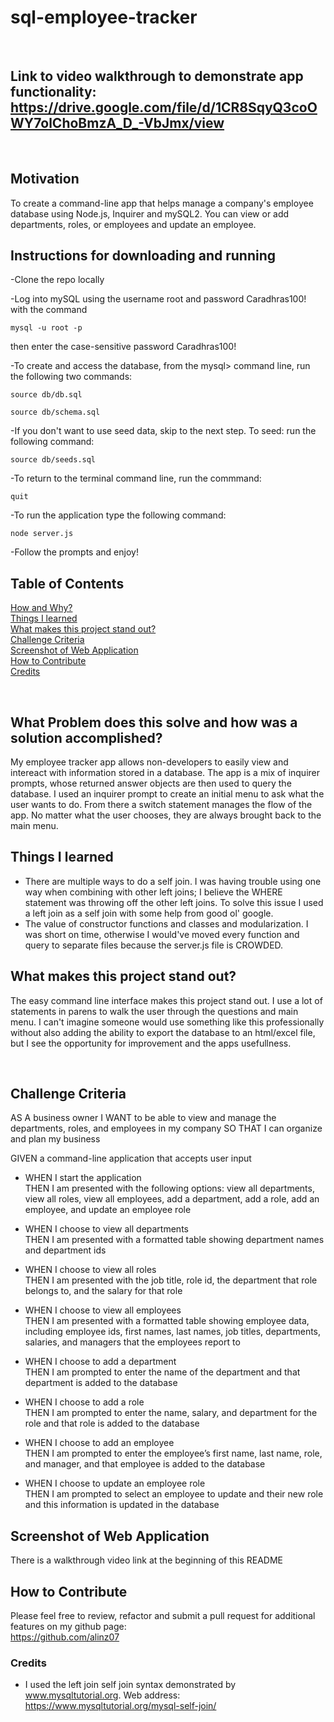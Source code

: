 # sql-employee-tracker

<br/>

## **Link** to video walkthrough to demonstrate app functionality: https://drive.google.com/file/d/1CR8SqyQ3coOWY7olChoBmzA_D_-VbJmx/view

<br/>

## **Motivation**

To create a command-line app that helps manage a company's employee database using Node.js, Inquirer and mySQL2. You can view or add departments, roles, or employees and update an employee.
<br/>

## **Instructions for downloading and running**

-Clone the repo locally<br/>

-Log into mySQL using the username root and password Caradhras100! with the command<br/>

`mysql -u root -p`<br/>

then enter the case-sensitive password Caradhras100!<br/>

-To create and access the database, from the mysql> command line, run the following two commands:<br/>

`source db/db.sql`<br/>

`source db/schema.sql`<br/>

-If you don't want to use seed data, skip to the next step. To seed: run the following command:<br/>

`source db/seeds.sql`<br/>

-To return to the terminal command line, run the commmand:<br/>

`quit`<br/>

-To run the application type the following command:<br/>

`node server.js`<br/>

-Follow the prompts and enjoy!
<br/>

## **Table of Contents**

[How and Why?](#what-problem-does-this-solve-and-how-was-a-solution-accomplished) <br/>
[Things I learned](#things-i-learned) <br/>
[What makes this project stand out?](#what-makes-this-project-stand-out) <br/>
[Challenge Criteria](#challenge-criteria)<br/>
[Screenshot of Web Application](#screenshot-of-web-application)<br/>
[How to Contribute](#how-to-contribute)<br/>
[Credits](#credits)<br/>

<br/>

## **What Problem does this solve and how was a solution accomplished?**

My employee tracker app allows non-developers to easily view and intereact with information stored in a database. The app is a mix of inquirer prompts, whose returned answer objects are then used to query the database. I used an inquirer prompt to create an initial menu to ask what the user wants to do. From there a switch statement manages the flow of the app. No matter what the user chooses, they are always brought back to the main menu.
<br/>

## **Things I learned**

-   There are multiple ways to do a self join. I was having trouble using one way when combining with other left joins; I believe the WHERE statement was throwing off the other left joins. To solve this issue I used a left join as a self join with some help from good ol' google.
-   The value of constructor functions and classes and modularization. I was short on time, otherwise I would've moved every function and query to separate files because the server.js file is CROWDED.
    <br/>

## **What makes this project stand out?**

The easy command line interface makes this project stand out. I use a lot of statements in parens to walk the user through the questions and main menu. I can't imagine someone would use something like this professionally without also adding the ability to export the database to an html/excel file, but I see the opportunity for improvement and the apps usefullness.

<br/>

## **Challenge Criteria**

AS A business owner
I WANT to be able to view and manage the departments, roles, and employees in my company
SO THAT I can organize and plan my business

GIVEN a command-line application that accepts user input<br/>

-   WHEN I start the application<br/>
    THEN I am presented with the following options: view all departments, view all roles, view all employees, add a department, add a role, add an employee, and update an employee role

-   WHEN I choose to view all departments<br/>
    THEN I am presented with a formatted table showing department names and department ids

-   WHEN I choose to view all roles<br/>
    THEN I am presented with the job title, role id, the department that role belongs to, and the salary for that role

-   WHEN I choose to view all employees<br/>
    THEN I am presented with a formatted table showing employee data, including employee ids, first names, last names, job titles, departments, salaries, and managers that the employees report to

-   WHEN I choose to add a department<br/>
    THEN I am prompted to enter the name of the department and that department is added to the database

-   WHEN I choose to add a role<br/>
    THEN I am prompted to enter the name, salary, and department for the role and that role is added to the database

-   WHEN I choose to add an employee<br/>
    THEN I am prompted to enter the employee’s first name, last name, role, and manager, and that employee is added to the database

-   WHEN I choose to update an employee role<br/>
    THEN I am prompted to select an employee to update and their new role and this information is updated in the database
    <br/>

## **Screenshot of Web Application**

There is a walkthrough video link at the beginning of this README
<br/>

## **How to Contribute**

Please feel free to review, refactor and submit a pull request for additional features on my github page: <br/>
https://github.com/alinz07

### **Credits**

-   I used the left join self join syntax demonstrated by www.mysqltutorial.org. Web address: https://www.mysqltutorial.org/mysql-self-join/
